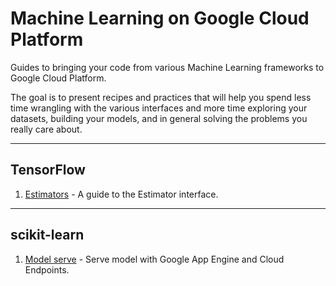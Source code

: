 # Machine Learning on Google Cloud Platform

Guides to bringing your code from various Machine Learning frameworks
to Google Cloud Platform.

The goal is to present recipes and practices that will help you spend
less time wrangling with the various interfaces and more time exploring your
datasets, building your models, and in general solving the problems you
really care about.

- - -

## TensorFlow

1. [Estimators](tensorflow/tf-estimators.ipynb) - A guide to the Estimator
   interface.


- - - 

## scikit-learn

1. [Model serve](sklearn/gae_serve/README.md) - Serve model with Google App
	Engine and Cloud Endpoints.

